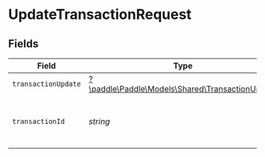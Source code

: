 # UpdateTransactionRequest


## Fields

| Field                                                                                       | Type                                                                                        | Required                                                                                    | Description                                                                                 | Example                                                                                     |
| ------------------------------------------------------------------------------------------- | ------------------------------------------------------------------------------------------- | ------------------------------------------------------------------------------------------- | ------------------------------------------------------------------------------------------- | ------------------------------------------------------------------------------------------- |
| `transactionUpdate`                                                                         | [?\paddle\Paddle\Models\Shared\TransactionUpdate](../../Models/Shared/TransactionUpdate.md) | :heavy_minus_sign:                                                                          | N/A                                                                                         |                                                                                             |
| `transactionId`                                                                             | *string*                                                                                    | :heavy_check_mark:                                                                          | Paddle ID of the transaction entity to work with.                                           | txn_01gw225vv6tjbb5gnt062a3k5v                                                              |